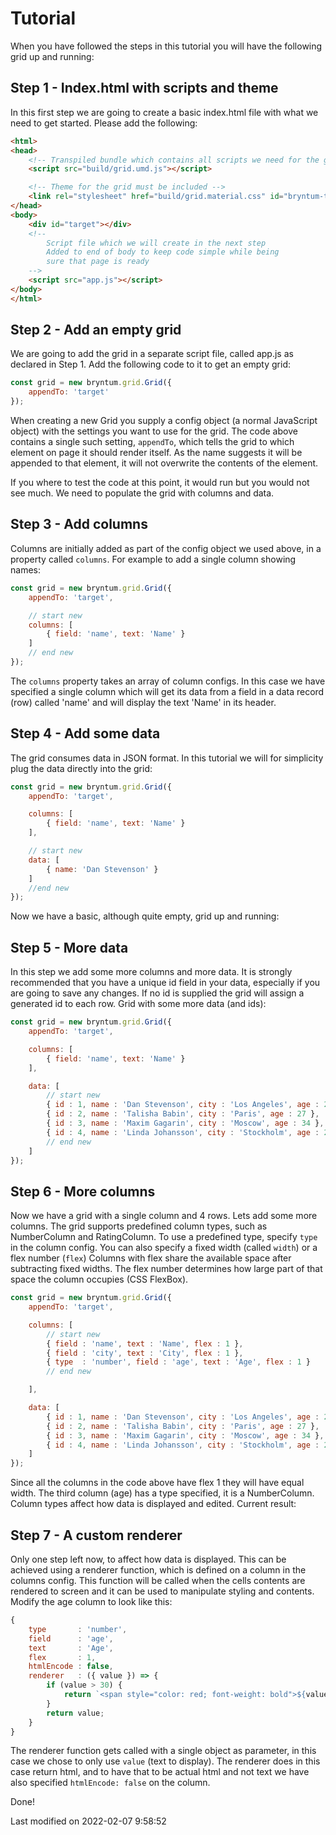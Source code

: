 # Tutorial
When you have followed the steps in this tutorial you will have the following grid up and running:
<div class="external-example" data-file="Grid/guides/tutorial/result.js"></div>

## Step 1 - Index.html with scripts and theme
In this first step we are going to create a basic index.html file with what we need to get started. Please add the
following:

```html
<html>
<head>
    <!-- Transpiled bundle which contains all scripts we need for the grid to work-->
    <script src="build/grid.umd.js"></script>

    <!-- Theme for the grid must be included -->
    <link rel="stylesheet" href="build/grid.material.css" id="bryntum-theme">
</head>
<body>
    <div id="target"></div>
    <!--
        Script file which we will create in the next step
        Added to end of body to keep code simple while being
        sure that page is ready
    -->
    <script src="app.js"></script>
</body>
</html>
```

## Step 2 - Add an empty grid
We are going to add the grid in a separate script file, called app.js as declared in Step 1. Add the following code to
it to get an empty grid:

```javascript
const grid = new bryntum.grid.Grid({
    appendTo: 'target'
});
```

When creating a new Grid you supply a config object (a normal JavaScript object) with the settings you want to use for
the grid. The code above contains a single such setting, `appendTo`, which tells the grid to which element on page it
should render itself. As the name suggests it will be appended to that element, it will not overwrite the contents of
the element.

If you where to test the code at this point, it would run but you would not see much.
We need to populate the grid with columns and data.

## Step 3 - Add columns
Columns are initially added as part of the config object we used above, in a property called `columns`. For example to
add a single column showing names:

```javascript
const grid = new bryntum.grid.Grid({
    appendTo: 'target',

    // start new
    columns: [
        { field: 'name', text: 'Name' }
    ]
    // end new
});
```

The `columns` property takes an array of column configs. In this case we have specified a single column which will get
its data from a field in a data record (row) called 'name' and will display the text 'Name' in its header.

## Step 4 - Add some data
The grid consumes data in JSON format. In this tutorial we will for simplicity plug the data directly into the grid:

```javascript
const grid = new bryntum.grid.Grid({
    appendTo: 'target',

    columns: [
        { field: 'name', text: 'Name' }
    ],

    // start new
    data: [
        { name: 'Dan Stevenson' }
    ]
    //end new
});
```

Now we have a basic, although quite empty, grid up and running:

<div class="external-example" data-file="Grid/guides/tutorial/step4.js"></div>

## Step 5 - More data
In this step we add some more columns and more data. It is strongly recommended that you have a unique id field in
your data, especially if you are going to save any changes. If no id is supplied the grid will assign a generated id
to each row. Grid with some more data (and ids):

```javascript
const grid = new bryntum.grid.Grid({
    appendTo: 'target',

    columns: [
        { field: 'name', text: 'Name' }
    ],

    data: [
        // start new
        { id : 1, name : 'Dan Stevenson', city : 'Los Angeles', age : 24 },
        { id : 2, name : 'Talisha Babin', city : 'Paris', age : 27 },
        { id : 3, name : 'Maxim Gagarin', city : 'Moscow', age : 34 },
        { id : 4, name : 'Linda Johansson', city : 'Stockholm', age : 29 }
        // end new
    ]
});
```

## Step 6 - More columns
Now we have a grid with a single column and 4 rows. Lets add some more columns. The grid supports predefined column
types, such as NumberColumn and RatingColumn. To use a predefined type, specify `type` in the column config. You can
also specify a fixed width (called `width`) or a flex number (`flex`) Columns with flex share the available space after
subtracting fixed widths. The flex number determines how large part of that space the column occupies (CSS FlexBox).

```javascript
const grid = new bryntum.grid.Grid({
    appendTo: 'target',

    columns: [
        // start new
        { field : 'name', text : 'Name', flex : 1 },
        { field : 'city', text : 'City', flex : 1 },
        { type  : 'number', field : 'age', text : 'Age', flex : 1 }
        // end new

    ],

    data: [
        { id : 1, name : 'Dan Stevenson', city : 'Los Angeles', age : 24 },
        { id : 2, name : 'Talisha Babin', city : 'Paris', age : 27 },
        { id : 3, name : 'Maxim Gagarin', city : 'Moscow', age : 34 },
        { id : 4, name : 'Linda Johansson', city : 'Stockholm', age : 29 }
    ]
});
```

Since all the columns in the code above have flex 1 they will have equal width. The third column (age) has a type
specified, it is a NumberColumn. Column types affect how data is displayed and edited. Current result:

<div class="external-example" data-file="Grid/guides/tutorial/step6.js"></div>

## Step 7 - A custom renderer
Only one step left now, to affect how data is displayed. This can be achieved using a renderer function, which is
defined on a column in the columns config. This function will be called when the cells contents are rendered to
screen and it can be used to manipulate styling and contents. Modify the age column to look like this:

```javascript
{
    type       : 'number',
    field      : 'age',
    text       : 'Age',
    flex       : 1,
    htmlEncode : false,
    renderer   : ({ value }) => {
        if (value > 30) {
            return `<span style="color: red; font-weight: bold">${value}</span>`
        }
        return value;
    }
}
```

The renderer function gets called with a single object as parameter, in this case we chose to only use `value` (text to
display). The renderer does in this case return html, and to have that to be actual html and not text we have also
specified `htmlEncode: false` on the column.

Done!

<div class="external-example" data-file="Grid/guides/tutorial/result2.js"></div>


<p class="last-modified">Last modified on 2022-02-07 9:58:52</p>
